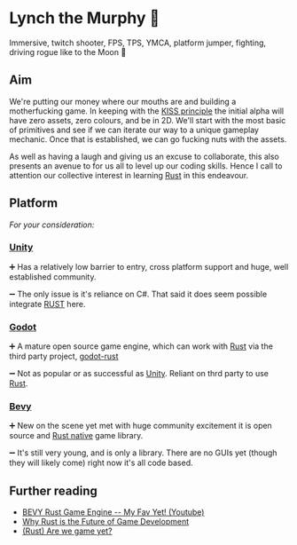 # Lynch the Murphy 👹
Immersive, twitch shooter, FPS, TPS, YMCA, platform jumper, fighting, driving rogue like to the Moon :rocket:


## Aim
We're putting our money where our mouths are and building a motherfucking game. In keeping with the [KISS principle](https://en.wikipedia.org/wiki/KISS_principle) the initial alpha will have zero assets, zero colours, and be in 2D. We'll start with the most basic of primitives and see if we can iterate our way to a unique gameplay mechanic. Once that is established, we can go fucking nuts with the assets.

As well as having a laugh and giving us an excuse to collaborate, this also presents an avenue to for us all to level up our coding skills. Hence I call to attention our collective interest in learning [Rust](https://www.rust-lang.org/) in this endeavour.

## Platform
_For your consideration:_

### [Unity](https://unity.com/) 
➕
Has a relatively low barrier to entry, cross platform support and huge, well established community. 

➖
The only issue is it's reliance on C#. That said it does seem possible integrate [RUST](https://dev.to/manhunterita/call-into-rust-from-c-and-unity-23bp) here.

### [Godot](https://godotengine.org/) 

➕
A mature open source game engine, which can work with [Rust](https://www.rust-lang.org/) via the third party project, [godot-rust](https://godot-rust.github.io/)

➖
Not as popular or as successful as [Unity](https://unity.com/). Reliant on thrd party to use [Rust](https://www.rust-lang.org/). 

### [Bevy](https://bevyengine.org/)
➕
New on the scene yet met with huge community excitement it is open source and [Rust native](https://www.rust-lang.org/) game library.

➖
It's still very young, and is only a library. There are no GUIs yet (though they will likely come) right now it's all code based.

## Further reading

* [BEVY Rust Game Engine -- My Fav Yet! (Youtube)](https://www.youtube.com/watch?v=buUw0xAs4KM)
* [Why Rust is the Future of Game Development](https://thefuntastic.com/blog/why-rust-is-the-future-game-dev)
* [(Rust) Are we game yet?](https://arewegameyet.rs/#chat)
